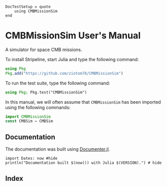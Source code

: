 ```@meta
DocTestSetup = quote
    using CMBMissionSim
end
```

# CMBMissionSim User's Manual

A simulator for space CMB missions.

To install Stripeline, start Julia and type the following command:
```julia
using Pkg
Pkg.add("https://github.com/ziotom78/CMBMissionSim")
```

To run the test suite, type the following command:
```julia
using Pkg; Pkg.test("CMBMissionSim")
```

In this manual, we will often assume that `CMBMissionSim` has been imported
using the following commands:

```julia
import CMBMissionSim
const CMBSim = CMBSim
```

## Documentation

The documentation was built using
[Documenter.jl](https://github.com/JuliaDocs).

```@example
import Dates: now #hide
println("Documentation built $(now()) with Julia $(VERSION).") # hide
```

## Index

```@index
```
